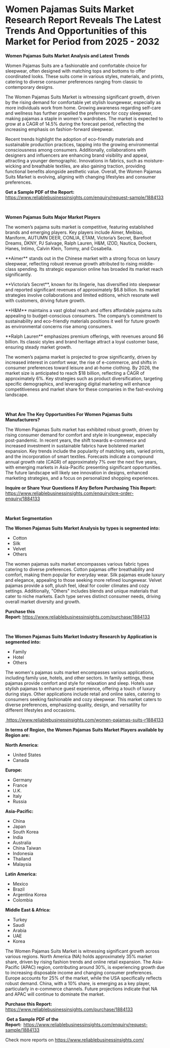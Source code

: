 <p><h1>Women Pajamas Suits Market Research Report Reveals The Latest Trends And Opportunities of this Market for Period from 2025 - 2032</h1></p><p><strong>Women Pajamas Suits Market Analysis and Latest Trends</strong></p>
<p><p>Women Pajamas Suits are a fashionable and comfortable choice for sleepwear, often designed with matching tops and bottoms to offer coordinated looks. These suits come in various styles, materials, and prints, catering to diverse consumer preferences ranging from classic to contemporary designs. </p><p>The Women Pajamas Suits Market is witnessing significant growth, driven by the rising demand for comfortable yet stylish loungewear, especially as more individuals work from home. Growing awareness regarding self-care and wellness has further propelled the preference for cozy sleepwear, making pajamas a staple in women's wardrobes. The market is expected to grow at a CAGR of 14.5% during the forecast period, reflecting the increasing emphasis on fashion-forward sleepwear.</p><p>Recent trends highlight the adoption of eco-friendly materials and sustainable production practices, tapping into the growing environmental consciousness among consumers. Additionally, collaborations with designers and influencers are enhancing brand visibility and appeal, attracting a younger demographic. Innovations in fabrics, such as moisture-wicking and breathable textiles, are also gaining traction, providing functional benefits alongside aesthetic value. Overall, the Women Pajamas Suits Market is evolving, aligning with changing lifestyles and consumer preferences.</p></p>
<p><strong>Get a Sample PDF of the Report:&nbsp;</strong> <a href="https://www.reliablebusinessinsights.com/enquiry/request-sample/1884133?utm_campaign=2121&utm_medium=2&utm_source=Github&utm_content=ia&utm_term=10022025&utm_id=women-pajamas-suits">https://www.reliablebusinessinsights.com/enquiry/request-sample/1884133</a></p>
<p>&nbsp;</p>
<p><strong>Women Pajamas Suits Major Market Players</strong></p>
<p><p>The women’s pajama suits market is competitive, featuring established brands and emerging players. Key players include Aimer, Meibiao, Maniform, AUTUMN DEER, CONLIA, ETAM, Victoria’s Secret, Barefoot Dreams, DKNY, PJ Salvage, Ralph Lauren, H&M, IZOD, Nautica, Dockers, Hanes, Intimo, Calvin Klein, Tommy, and Cosabella. </p><p>**Aimer** stands out in the Chinese market with a strong focus on luxury sleepwear, reflecting robust revenue growth attributed to rising middle-class spending. Its strategic expansion online has broaded its market reach significantly.</p><p>**Victoria’s Secret**, known for its lingerie, has diversified into sleepwear and reported significant revenues of approximately $6.8 billion. Its market strategies involve collaborations and limited editions, which resonate well with customers, driving future growth.</p><p>**H&M** maintains a vast global reach and offers affordable pajama suits appealing to budget-conscious consumers. The company’s commitment to sustainability and eco-friendly materials positions it well for future growth as environmental concerns rise among consumers.</p><p>**Ralph Lauren** emphasizes premium offerings, with revenues around $6 billion. Its classic styles and brand heritage attract a loyal customer base, ensuring steady market growth. </p><p>The women’s pajama market is projected to grow significantly, driven by increased interest in comfort wear, the rise of e-commerce, and shifts in consumer preferences toward leisure and at-home clothing. By 2026, the market size is anticipated to reach $18 billion, reflecting a CAGR of approximately 6%. Key strategies such as product diversification, targeting specific demographics, and leveraging digital marketing will enhance competitiveness and market share for these companies in the fast-evolving landscape.</p></p>
<p>&nbsp;</p>
<p><strong>What Are The Key Opportunities For Women Pajamas Suits Manufacturers?</strong></p>
<p><p>The Women Pajamas Suits market has exhibited robust growth, driven by rising consumer demand for comfort and style in loungewear, especially post-pandemic. In recent years, the shift towards e-commerce and increased investment in sustainable fabrics have bolstered market expansion. Key trends include the popularity of matching sets, varied prints, and the incorporation of smart textiles. Forecasts indicate a compound annual growth rate (CAGR) of approximately 7% over the next five years, with emerging markets in Asia-Pacific presenting significant opportunities. The future landscape will likely see innovation in designs, enhanced marketing strategies, and a focus on personalized shopping experiences.</p></p>
<p><strong>Inquire or Share Your Questions If Any Before Purchasing This Report:</strong> <a href="https://www.reliablebusinessinsights.com/enquiry/pre-order-enquiry/1884133?utm_campaign=2121&utm_medium=2&utm_source=Github&utm_content=ia&utm_term=10022025&utm_id=women-pajamas-suits">https://www.reliablebusinessinsights.com/enquiry/pre-order-enquiry/1884133</a></p>
<p>&nbsp;</p>
<p><strong>Market Segmentation</strong></p>
<p><strong>The Women Pajamas Suits Market Analysis by types is segmented into:</strong></p>
<p><ul><li>Cotton</li><li>Silk</li><li>Velvet</li><li>Others</li></ul></p>
<p><p>The women pajamas suits market encompasses various fabric types catering to diverse preferences. Cotton pajamas offer breathability and comfort, making them popular for everyday wear. Silk pajamas exude luxury and elegance, appealing to those seeking more refined loungewear. Velvet pajamas provide a soft, plush feel, ideal for cooler climates and cozy settings. Additionally, "Others" includes blends and unique materials that cater to niche markets. Each type serves distinct consumer needs, driving overall market diversity and growth.</p></p>
<p><strong>Purchase this Report:&nbsp;</strong><a href="https://www.reliablebusinessinsights.com/purchase/1884133?utm_campaign=2121&utm_medium=2&utm_source=Github&utm_content=ia&utm_term=10022025&utm_id=women-pajamas-suits">https://www.reliablebusinessinsights.com/purchase/1884133</a></p>
<p>&nbsp;</p>
<p><strong>The Women Pajamas Suits Market Industry Research by Application is segmented into:</strong></p>
<p><ul><li>Family</li><li>Hotel</li><li>Others</li></ul></p>
<p><p>The women's pajamas suits market encompasses various applications, including family use, hotels, and other sectors. In family settings, these pajamas provide comfort and style for relaxation and sleep. Hotels use stylish pajamas to enhance guest experience, offering a touch of luxury during stays. Other applications include retail and online sales, catering to consumers seeking fashionable and cozy sleepwear. This market caters to diverse preferences, emphasizing quality, design, and versatility for different lifestyles and occasions.</p></p>
<p><a href="https://www.reliablebusinessinsights.com/women-pajamas-suits-r1884133?utm_campaign=2121&utm_medium=2&utm_source=Github&utm_content=ia&utm_term=10022025&utm_id=women-pajamas-suits">&nbsp;https://www.reliablebusinessinsights.com/women-pajamas-suits-r1884133</a></p>
<p><strong>In terms of Region, the Women Pajamas Suits Market Players available by Region are:</strong></p>
<p>
    <p> <strong> North America: </strong>
        <ul>
            <li>United States</li>
            <li>Canada</li>
        </ul>
        </p> 
    <p> <strong> Europe: </strong>
        <ul>
            <li>Germany</li>
            <li>France</li>
            <li>U.K.</li>
            <li>Italy</li>
            <li>Russia</li>
        </ul>
        </p> 
    <p> <strong> Asia-Pacific: </strong>
        <ul>
            <li>China</li>
            <li>Japan</li>
            <li>South Korea</li>
            <li>India</li>
            <li>Australia</li>
            <li>China Taiwan</li>
            <li>Indonesia</li>
            <li>Thailand</li>
            <li>Malaysia</li>
        </ul>
        </p> 
    <p> <strong> Latin America: </strong>
        <ul>
            <li>Mexico</li>
            <li>Brazil</li>
            <li>Argentina Korea</li>
            <li>Colombia</li>
        </ul>
        </p> 
    <p> <strong> Middle East & Africa: </strong>
        <ul>
            <li>Turkey</li>
            <li>Saudi</li>
            <li>Arabia</li>
            <li>UAE</li>
            <li>Korea</li>
        </ul>
    </p>
    </p>
<p><p>The Women Pajamas Suits Market is witnessing significant growth across various regions. North America (NA) holds approximately 35% market share, driven by rising fashion trends and online retail expansion. The Asia-Pacific (APAC) region, contributing around 30%, is experiencing growth due to increasing disposable income and changing consumer preferences. Europe accounts for 25% of the market, while the USA specifically reflects robust demand. China, with a 10% share, is emerging as a key player, particularly in e-commerce channels. Future projections indicate that NA and APAC will continue to dominate the market.</p></p>
<p><strong>Purchase this Report: </strong><a href="https://www.reliablebusinessinsights.com/purchase/1884133?utm_campaign=2121&utm_medium=2&utm_source=Github&utm_content=ia&utm_term=10022025&utm_id=women-pajamas-suits">https://www.reliablebusinessinsights.com/purchase/1884133</a></p>
<p>&nbsp;<strong>Get a Sample PDF of the Report:&nbsp;&nbsp;</strong><a href="https://www.reliablebusinessinsights.com/enquiry/request-sample/1884133?utm_campaign=2121&utm_medium=2&utm_source=Github&utm_content=ia&utm_term=10022025&utm_id=women-pajamas-suits">https://www.reliablebusinessinsights.com/enquiry/request-sample/1884133</a></p>
<p><strong></strong></p>
<p>Check more reports on <a href="https://www.reliablebusinessinsights.com/?utm_campaign=2121&utm_medium=2&utm_source=Github&utm_content=ia&utm_term=10022025&utm_id=women-pajamas-suits">https://www.reliablebusinessinsights.com/</a></p>